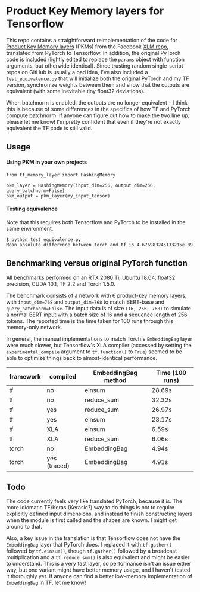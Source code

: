 # Product Key Memory layers for Tensorflow

This repo contains a straightforward reimplementation of the code for 
[Product Key Memory layers](https://arxiv.org/abs/1907.05242) (PKMs) from the Facebook
[XLM repo](https://github.com/facebookresearch/XLM/blob/master/PKM-layer.ipynb), translated from PyTorch to Tensorflow. 
In addition, the original PyTorch code is included (lightly edited to 
replace the `params` object with function arguments, but otherwide identical). Since trusting random single-script repos
on GitHub is usually a bad idea, I've also included a `test_equivalence.py` that will initialize both the original 
PyTorch and my TF version, synchronize weights between them and show that the outputs are equivalent (with some 
inevitable tiny float32 deviations).

When batchnorm is enabled, the outputs are no longer equivalent - I think this is because of some differences in the
specifics of how TF and PyTorch compute batchnorm. If anyone can figure out how to make the two line up, please let
me know! I'm pretty confident that even if they're not exactly equivalent the TF code is still valid.

## Usage

#### Using PKM in your own projects

```
from tf_memory_layer import HashingMemory

pkm_layer = HashingMemory(input_dim=256, output_dim=256, query_batchnorm=False)
pkm_output = pkm_layer(my_input_tensor)
```

#### Testing equivalence
Note that this requires both Tensorflow and PyTorch to be installed in the same environment.

```
$ python test_equivalence.py
Mean absolute difference between torch and tf is 4.676983245133215e-09
```

## Benchmarking versus original PyTorch function

All benchmarks performed on an RTX 2080 Ti, Ubuntu 18.04, float32 precision, CUDA 10.1, TF 2.2 and Torch 1.5.0.

The benchmark consists of a network with 6 product-key memory layers, with `input_dim=768` and `output_dim=768` to match
BERT-base and `query_batchnorm=False`. The input data is of size `(16, 256, 768)` to simulate a normal BERT
input with a batch size of 16 and a sequence length of 256 tokens. The reported time is the time taken for
100 runs through this memory-only network.

In general, the manual implementations to match Torch's `EmbeddingBag` layer were much slower, but Tensorflow's
XLA compiler (accessed by setting the `experimental_compile` argument to `tf.function()` to `True`) seemed to be able to
optimize things back to almost-identical performance.

| framework | compiled     | EmbeddingBag method | Time (100 runs) |
|-----------|--------------|---------------------|-----------------|
| tf        | no           | einsum              | 28.69s           |
| tf        | no           | reduce_sum          | 32.32s           |
| tf        | yes          | reduce_sum          | 26.97s           |
| tf        | yes          | einsum              | 23.17s           |
| tf        | XLA          | einsum              | 6.59s            |
| tf        | XLA          | reduce_sum          | 6.06s            |
| torch     | no           | EmbeddingBag        | 4.94s            |
| torch     | yes (traced) | EmbeddingBag        | 4.91s            |



## Todo

The code currently feels very like translated PyTorch, because it is. The more idiomatic TF/Keras (Kerasic?) way
to do things is not to require explicitly defined input dimensions, and instead to finish constructing layers when the
module is first called and the shapes are known. I might get around to that.

Also, a key issue in the translation is that Tensorflow does not have the `EmbeddingBag` layer that PyTorch does. I
replaced it with `tf.gather()` followed by `tf.einsum()`, though `tf.gather()` followed by a broadcast multiplication
and a `tf.reduce_sum()` is also equivalent and might be easier to understand. This is a very fast layer, so performance
isn't an issue either way, but one variant might have better memory usage, and I haven't tested it 
thoroughly yet. If anyone can find a better low-memory implementation of `EmbeddingBag` in TF, let me know!